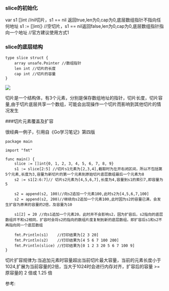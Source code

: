 ### slice的初始化
var s1 []int //nil切片，s1 == nil 返回true,len为0,cap为0,底层数组指针不指向任何地址
s1 := []int{} //空切片，s1 == nil返回false,len为0,cap为0,底层数组指针指向一个地址
//官方建议使用方式1

### slice的底层结构
```
type slice struct {
    array unsafe.Pointer //数组指针
    len int //切片的长度
    cap int //切片的容量
}
```
![](https://golang.design/go-questions/slice/assets/0.png)

切片是一个结构体，有3个元素，分别是保存数组地址的指针，切片长度，切片容量,由于切片底层共享一个数组，可能会出现操作一个切片而影响到其他切片的情况发生

###切片元素覆盖及扩容

很经典一例子，引用自《Go学习笔记》第四版
```
package main

import "fmt"

func main() {
	slice := []int{0, 1, 2, 3, 4, 5, 6, 7, 8, 9}
	s1 := slice[2:5] //切片s1元素为[2,3,4],截取时为左开右闭区间，所以不包括第5个元素,长度为3,容量为新切片的第一个元素到原始切片底层数组最后一个元素为8
	s2 := s1[2:6:7]// 切片s2元素为[4,5,6,7],长度为4,容量到s1的索引7,即容量为5

	s2 = append(s2, 100)//向s2追加一个元素100,此时s2为[4,5,6,7,100]
	s2 = append(s2, 200)//继续向s2追加一个元素100,此时因为s2的容量已满，会发生扩容为原来的容量的2倍，及容量为10

	s1[2] = 20 //向s1追加一个元素20，此时并不会影响s2，因为扩容后，s2指向的底层数组并不和s2相同，扩容时会将s2的指向的数组片度复制到新的底层数组，即扩容后s1和s2不再指向同一个底层数组

	fmt.Println(s1)    //打印结果为[2 3 20]
	fmt.Println(s2)    //打印结果为[4 5 6 7 100 200]
	fmt.Println(slice) //打印结果为[0 1 2 3 20 5 6 7 100 9]
}
```
切片扩容规律为:当追加元素时容量超出当前切片最大容量，当前的元素长度小于1024,扩展为当前容量的2倍，当大于1024时会进行内存对齐，扩容后的容量 >= 原容量的 2 倍或 1.25 倍

参考:
[](https://www.cnblogs.com/qcrao-2018/p/10631989.html)
[](http://liupzmin.com/2020/07/16/golang/three-index-slice)
